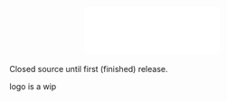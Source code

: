 <p align="center">
  <img src="cklogo.png" alt="craken core logo" width="240">
</p>

Closed source until first (finished) release.

logo is a wip
